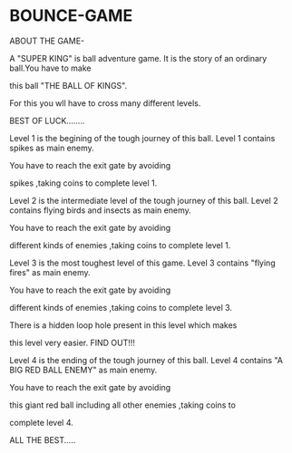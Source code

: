 # BOUNCE-GAME
ABOUT THE GAME-

A "SUPER KING" is ball adventure game.
It is the story of an ordinary ball.You have to make 

this ball "THE BALL OF KINGS".

For this you wll have to cross many different levels.

BEST OF LUCK........




Level  1 is the begining of the tough journey of this ball.
Level 1 contains spikes as main enemy.

You have to reach  the exit gate by avoiding

spikes ,taking coins to complete level 1.

Level  2 is the intermediate level of the tough journey of this ball.
Level 2 contains flying birds and insects as main enemy.

You have to reach  the exit gate by avoiding

different kinds of enemies ,taking coins to complete level 1.

Level  3 is the most toughest level of this game.
Level 3 contains "flying fires" as main enemy.

You have to reach  the exit gate by avoiding

different kinds of enemies ,taking coins to complete level 3.

There is a hidden loop hole present in this level which makes

 this level very easier.   FIND  OUT!!!
 
Level  4 is the ending of the tough journey of this ball.
Level 4 contains "A BIG RED BALL ENEMY"  as main enemy.

You have to reach  the exit gate by avoiding

this giant  red ball including all other enemies ,taking coins to

complete level 4.




ALL THE BEST.....



